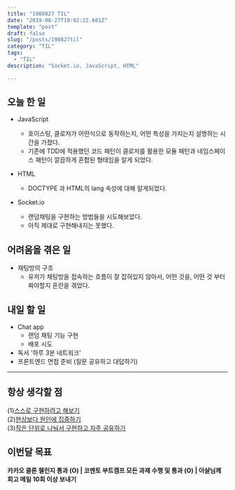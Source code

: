 ```yaml
---
title: "1908027 TIL"
date: "2019-08-27T19:02:22.681Z"
template: "post"
draft: false
slug: "/posts/190827til"
category: "TIL"
tags:
  - "TIL"
description: "Socket.io, JavaScript, HTML"

---
```


## 오늘 한 일

- JavaScript
  - 호이스팅, 클로저가 어떤식으로 동작하는지, 어떤 특성을 가지는지 설명하는 시간을 가졌다.
  - 기존에 TDD에 적용했던 코드 패턴이 클로저를 활용한 모듈 패턴과 네임스페이스 패턴이 깔끔하게 혼합된 형태임을 알게 되었다.
- HTML
  - DOCTYPE 과 HTML의 lang 속성에 대해 알게되었다.

- Socket.io
  - 랜덤채팅을 구현하는 방법들을 시도해보았다.
  - 아직 제대로 구현해내지는 못했다.

## 어려움을 겪은 일

- 채팅방의 구조
  - 유저가 채팅방을 접속하는 흐름이 잘 잡혀있지 않아서, 어떤 것을, 어떤 것 부터 짜야할지 혼란을 겪었다.

## 내일 할 일

- Chat app
  - 랜덤 채팅 기능 구현
  - 배포 시도
- 독서 '하루 3분 네트워크'
- 프론트엔드 면접 준비 (질문 공유하고 대답하기)

------



## 항상 생각할 점

(1)<u>스스로 구현하려고 해보기</u> <br>(2)<u>현상보다 원인에 집중하기</u> <br>(3)<u>작은 단위로 나눠서 구현하고 자주 공유하기</u>



## 이번달 목표

**카카오 클론 챌린지 통과 (O) | 코멘토 부트캠프 모든 과제 수행 및 통과 (O) | 아샬님께 회고 메일 10회 이상 보내기**

